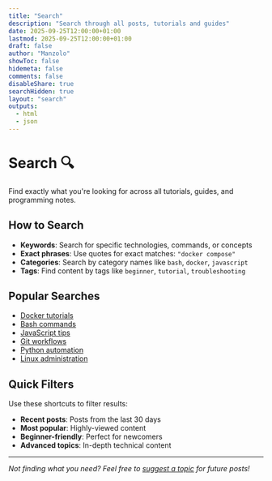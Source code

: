 ```yaml
---
title: "Search"
description: "Search through all posts, tutorials and guides"
date: 2025-09-25T12:00:00+01:00
lastmod: 2025-09-25T12:00:00+01:00
draft: false
author: "Manzolo"
showToc: false
hidemeta: false
comments: false
disableShare: true
searchHidden: true
layout: "search"
outputs:
  - html
  - json
---
```


# Search 🔍

Find exactly what you're looking for across all tutorials, guides, and programming notes.

## How to Search

- **Keywords**: Search for specific technologies, commands, or concepts
- **Exact phrases**: Use quotes for exact matches: `"docker compose"`
- **Categories**: Search by category names like `bash`, `docker`, `javascript`
- **Tags**: Find content by tags like `beginner`, `tutorial`, `troubleshooting`

## Popular Searches

- [Docker tutorials](/?s=docker)
- [Bash commands](/?s=bash+commands)
- [JavaScript tips](/?s=javascript+tips)
- [Git workflows](/?s=git+workflow)
- [Python automation](/?s=python+automation)
- [Linux administration](/?s=linux+admin)

## Quick Filters

Use these shortcuts to filter results:
- **Recent posts**: Posts from the last 30 days
- **Most popular**: Highly-viewed content
- **Beginner-friendly**: Perfect for newcomers
- **Advanced topics**: In-depth technical content

---

*Not finding what you need? Feel free to [suggest a topic](mailto:your-email@example.com) for future posts!*